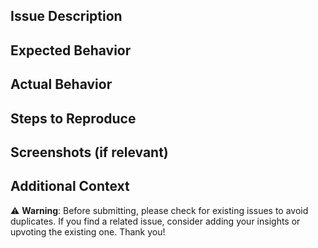 
## Issue Description
<!-- Clearly describe the issue or feature request, providing as much detail as possible. -->

## Expected Behavior
<!-- What did you expect to happen? -->

## Actual Behavior
<!-- What actually happened? -->

## Steps to Reproduce
<!-- If applicable, provide steps to reproduce the issue. -->

## Screenshots (if relevant)
<!-- Include screenshots or code snippets to help explain the issue. -->

## Additional Context
<!-- Add any other context about the issue here. -->


⚠️ **Warning**: Before submitting, please check for existing issues to avoid duplicates. If you find a related issue, consider adding your insights or upvoting the existing one. Thank you!
